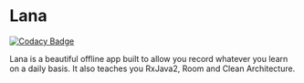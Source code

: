 # Lana

[![Codacy Badge](https://app.codacy.com/project/badge/Grade/156868ffe1a14bbe9f700bf9638566bc)](https://www.codacy.com/manual/Oclemy/Lana?utm_source=github.com&amp;utm_medium=referral&amp;utm_content=Oclemy/Lana&amp;utm_campaign=Badge_Grade)

Lana is a beautiful offline app built to allow you record whatever you learn on a daily basis. It also teaches you RxJava2, Room and Clean Architecture.
